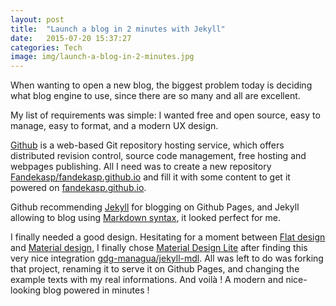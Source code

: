 ```yaml
---
layout: post
title:  "Launch a blog in 2 minutes with Jekyll"
date:   2015-07-20 15:37:27
categories: Tech
image: img/launch-a-blog-in-2-minutes.jpg
---
```


When wanting to open a new blog, the biggest problem today is deciding what blog
engine to use, since there are so many and all are excellent.

My list of requirements was simple: I wanted free and open source, easy to
manage, easy to format, and a modern UX design.

<!--more-->

[Github][github] is a web-based Git repository hosting service, which offers
distributed revision control, source code management, free hosting and webpages
publishing. All I need was to create a new repository
[Fandekasp/fandekasp.github.io][fandekasp_github] and fill it with some content to get it
powered on [fandekasp.github.io][fandekasp_pages].

Github recommending [Jekyll][jekyll] for blogging on Github Pages, and Jekyll
allowing to blog using [Markdown syntax][markdown], it looked perfect for me.

I finally needed a good design. Hesitating for a moment between [Flat design][flat]
and [Material design][material], I finally chose [Material Design Lite][mdl]
after finding this very nice integration [gdg-managua/jekyll-mdl][jekyll_mdl].
All was left to do was forking that project, renaming it to serve it on Github
Pages, and changing the example texts with my real informations. And voilà ! A
modern and nice-looking blog powered in minutes !


[github]:               http://github.com
[fandekasp_github]:     https://github.com/Fandekasp/fandekasp.github.io
[fandekasp_pages]:      http://fandekasp.github.io
[jekyll]:               http://jekyllrb.com
[markdown]:             http://daringfireball.net/projects/markdown
[flat]:                 https://en.wikipedia.org/wiki/Flat_design
[material]:             https://www.google.com/design/spec/material-design/introduction.html
[mdl]:                  http://www.getmdl.io
[jekyll_mdl]:           https://github.com/gdg-managua/jekyll-mdl
